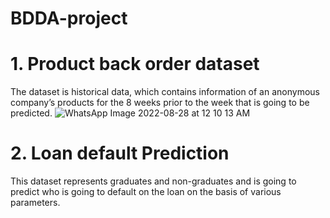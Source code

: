 # BDDA-project
# 1. Product  back order dataset
The dataset is historical data, which contains information of an anonymous company’s products for the 8 weeks prior to the week that is going to be predicted.
![WhatsApp Image 2022-08-28 at 12 10 13 AM](https://user-images.githubusercontent.com/93215903/187043889-299eef1c-9bcd-43fe-811b-47014bcd5928.jpeg)

# 2. Loan default Prediction

This dataset represents graduates and non-graduates and is going to predict who is going to default on the loan on the basis of various parameters.
